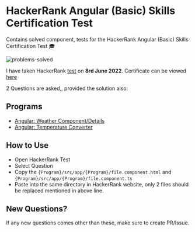 # HackerRank Angular (Basic) Skills Certification Test 
Contains solved component, tests for the HackerRank Angular (Basic) Skills Certification Test 🎓


![problems-solved](https://img.shields.io/badge/problem%20solved-2-1f72ff.svg)

I have taken HackerRank [test](https://www.hackerrank.com/skills-verification/angular_basic) on __8rd June 2022__. 
Certificate can be viewed [here](https://www.hackerrank.com/certificates/d7de6c3b63e2)

2 Questions are asked,, provided the solution also:
## Programs 
- [Angular: Weather Component/Details](weather-component)
- [Angular: Temperature Converter](temperature-converter)

## How to Use
- Open HackerRank Test
- Select Question
- Copy the `{Program}/src/app/{Program}/file.component.html` and `{Program}/src/app/{Program}/file.component.ts`
- Paste into the same directory in HackerRank website, only 2 files should be replaced mentioned in above line.


## New Questions?
If any new questions comes other than these, make sure to create PR/Issue.
